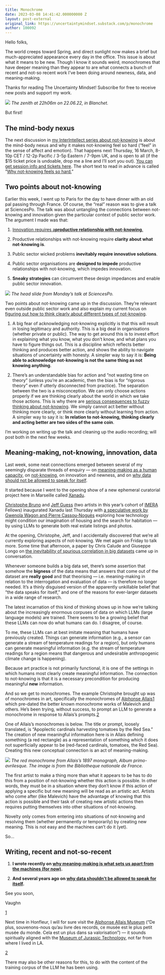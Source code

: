 ```yaml
---
title: Monochrome
date: 2023-03-08 14:41:42.000000000 Z
layout: post-external
original_link: https://uncertaintymindset.substack.com/p/monochrome
author: 100092
---
```


Hello folks,

The world creeps toward Spring, and direct sunlight now makes a brief but much-appreciated appearance every day in the office. This issue is about what it means to be new. Though I know it sounds weird, monochromes that have deeper meaning than they appear to are what connects a bunch of recent and not-so recent work I’ve been doing around newness, data, and meaning-making.

Thanks for reading The Uncertainty Mindset! Subscribe for free to receive new posts and support my work.

[![](https://substackcdn.com/image/fetch/w_1456,c_limit,f_auto,q_auto:good,fl_progressive:steep/https%3A%2F%2Fsubstack-post-media.s3.amazonaws.com%2Fpublic%2Fimages%2F555fefc6-5cea-40ee-b7d8-349555eb3deb_1304x1304.jpeg)](https://substackcdn.com/image/fetch/f_auto,q_auto:good,fl_progressive:steep/https%3A%2F%2Fsubstack-post-media.s3.amazonaws.com%2Fpublic%2Fimages%2F555fefc6-5cea-40ee-b7d8-349555eb3deb_1304x1304.jpeg)
_The zenith at 22h06m on 22.06.22, in Blanchet._

But first!

## The mind-body nexus

The next discussion in [my InterIntellect series about not-knowing](https://interintellect.com/series/thinking-about-not-knowing/) is about the mind-body nexus and why it makes not-knowing feel so hard (“feel” in the sense of affect and emotion). That happens next Thursday, 16 March, 8-10p CET / 12-2p Pacific / 3-5p Eastern / 7-9pm UK, and is open to all (if the $15 ticket price is undoable, drop me a line and I’ll sort you out). [You can get session info and tickets here](https://interintellect.com/salon/fear-is-the-mindkiller/). The short text to read in advance is called “[Why not-knowing feels so hard.](https://vaughntan.org/why-not-knowing-feels-so-hard)”

## Two points about not-knowing

Earlier this week, I went up to Paris for the day to have dinner with an old pal passing through France. Of course, the “real” reason was to give a talk at SciencesPo. The talk was about untangling the connections between not-knowing and innovation given the particular context of public sector work. The argument I made was that:

1. [Innovation requires a](https://vaughntan.org/innovation-and-not-knowing)**[productive relationship with not-knowing](https://vaughntan.org/innovation-and-not-knowing)**[.](https://vaughntan.org/innovation-and-not-knowing)

2. Productive relationships with not-knowing require **clarity about what not-knowing is**.

3. Public sector wicked problems **inevitably require innovative solutions**. 

4. Public sector organisations are **designed to impede** productive relationships with not-knowing, which impedes innovation.

5. **Sneaky strategies** can circumvent these design impedances and enable public sector innovation.

[![](https://substackcdn.com/image/fetch/w_1456,c_limit,f_auto,q_auto:good,fl_progressive:steep/https%3A%2F%2Fsubstack-post-media.s3.amazonaws.com%2Fpublic%2Fimages%2F7d046968-bacc-4036-85bb-5b84a024866b_1350x759.png)](https://substackcdn.com/image/fetch/f_auto,q_auto:good,fl_progressive:steep/https%3A%2F%2Fsubstack-post-media.s3.amazonaws.com%2Fpublic%2Fimages%2F7d046968-bacc-4036-85bb-5b84a024866b_1350x759.png)
_The head slide from Monday’s talk at SciencesPo._

Two points about not-knowing came up in the discussion. They’re relevant even outside public sector work and also explain my current focus on [figuring out how to think clearly about different types of not-knowing](https://vaughntan.org/notknowing).

1. A big fear of acknowledging not-knowing explicitly is that this will result in losing legitimacy and authority. This is a big deal in organisations (whether private or public). The way to get around this is to invest effort in explaining what you know, what you don’t know, and what plans you have to figure things out. This is a discipline which reflects better thinking and produces better action, and shows the ability to navigate situations of uncertainty with honesty. A simpler way to say it is: **Being able to acknowledge not-knowing is not the same thing as not knowing anything**. 

2. There’s an understandable bias for action and “not wasting time on theory” (unless you’re an academic, then the bias is for “rigorous theory” even if utterly disconnected from practice). The separation between the two is a misconception. We can only choose actions properly if we are thinking clearly about the world in which we take those actions. This is why there are [serious consequences to fuzzy thinking about not-knowing](https://vaughntan.org/the-consequences-of-mindset-mismatch). We simply cannot act better without thinking more clearly, or think more clearly without learning from action. A simpler way to say it is: **In relation to not-knowing, thinking clearly and acting better are two sides of the same coin**.

I’m working on writing up the talk and cleaning up the audio recording; will post both in the next few weeks.

## Meaning-making, not-knowing, innovation, data

Last week, some neat connections emerged between several of my seemingly disparate threads of enquiry — on [meaning-making as a human capacity](https://vaughntan.org/what-makes-us-human-for-now), on [not-knowing](https://vaughntan.org/notknowing), on innovation and newness, and on [why data should not be allowed to speak for itself](https://vaughntan.org/data-shouldn-t-be-allowed-to-speak-for-itself).

It started because I went to the opening show of a new ephemeral curatorial project here in Marseille called [Xanadu](http://www.xanadu.institute/).

[Christophe Bruno](https://christophebruno.com/) and [Jeff Guess](https://www.guess.fr/) (two artists in this year’s cohort of [IMERA](https://imera.univ-amu.fr/) Fellows) inaugurated Xanadu last Thursday with [a speculative work by Gwenola Wagon and Pierre Cassou-Noguès](http://www.xanadu.institute/) exploring how technology might condition our imagination of housing and the search for habitation — by using LLMs to generate both real estate listings and photos.

At the opening, Christophe, Jeff, and I accidentally discovered that we’re all currently exploring aspects of not-knowing. We met again on Friday to talk more. Some time that afternoon, a paper by Chris Calude and Giuseppe Longo on [the inevitability of spurious correlation in big datasets](https://link.springer.com/article/10.1007/s10699-016-9489-4) came up in conversation.

Whenever someone builds a big data set, there’s some assertion that somehow the **bigness** of the data means that answers that come out of the dataset are **really good** and that theorising — i.e. meaning-making in relation to the interrogation and evaluation of data — is therefore no longer needed. It’s a thinly disguised version of the apparently unkillable belief that “the data speaks for itself,” and one of the reasons for ever-larger datasets in a wide range of research.

The latest incarnation of this kind of thinking shows up in how we’re talking about the increasingly enormous corpuses of data on which LLMs (large language models) are trained. There seems to be a growing belief that these LLMs can now do what humans can do. I disagree, of course.

To me, these LLMs can at best imitate meaning that humans have previously created. Things can generate information (e.g., a sensor can generate a stream of temperature readings for a region), but only humans can generate meaningful information (e.g. the stream of temperature readings for a region means that dangerous and undesirable anthropogenic climate change is happening).

Because art practice is not primarily functional, it is one of the settings in which humans most clearly create meaningful information. The connection to not-knowing is that it is a necessary precondition for producing meaningful **new** information.

And so we get to monochromes. The example Christophe brought up was of monochromes in art, specifically the monochromes of [Alphonse Allais](https://en.wikipedia.org/wiki/Alphonse_Allais)[1](#footnote-1) which pre-dated the better known monochrome works of Malevich and others. He’s been trying, without success, to prompt an LLM to generate a monochrome in response to Allais’s prompts.[2](#footnote-2)

One of Allais’s monochromes is below. The title or prompt, loosely translated, is “Apoplectic cardinals harvesting tomatoes by the Red Sea.” The creation of new meaningful information here is in Allais defining something (a red rectangle) as a representation of something which it does not superficially appear to be (red-faced cardinals, tomatoes, the Red Sea). Creating this new conceptual connection is an act of meaning-making.

[![](https://substackcdn.com/image/fetch/w_1456,c_limit,f_auto,q_auto:good,fl_progressive:steep/https%3A%2F%2Fsubstack-post-media.s3.amazonaws.com%2Fpublic%2Fimages%2F4ab3b758-76c4-4137-a770-eb98d9bd7e91_1795x1139.png)](https://substackcdn.com/image/fetch/f_auto,q_auto:good,fl_progressive:steep/https%3A%2F%2Fsubstack-post-media.s3.amazonaws.com%2Fpublic%2Fimages%2F4ab3b758-76c4-4137-a770-eb98d9bd7e91_1795x1139.png)
_The red monochrome from Allais’s 1897 monograph, Album primo-avrilesque. The image is from the Bibliotheque nationale de France._

The first artist to make a thing more than what it appears to be has to do this from a position of not-knowing whether this action is possible. In other words, they must be in a situation where they don’t know if this action of applying a specific but new meaning will be read as an artistic act. Artists who come after (like Malevich) have the advantage of knowing that this action is possible and their task of creating new artistic actions then requires putting themselves into other situations of not-knowing.

Novelty only comes from entering into situations of not-knowing and resolving them (whether permanently or temporarily) by creating new meaning. This is not easy and the machines can’t do it (yet).

So…

## Writing, recent and not-so-recent

1. **I wrote recently on [why meaning-making is what sets us apart from the machines (for now)](https://vaughntan.org/what-makes-us-human-for-now).** 

2. **And several years ago on [why data shouldn’t be allowed to speak for itself](https://vaughntan.org/data-shouldn-t-be-allowed-to-speak-for-itself).**

See you soon,

Vaughn

[1](#footnote-anchor-1)

Next time in Honfleur, I will for sure visit the [Alphonse Allais Museum](https://www.ville-honfleur.com/le-petit-musee-dalphonse-allais/) (“De plus, souvenons-nous qu’au livre des records, ce musée est le plus petit musée du monde. Cela est un plus dans sa valorisation”) — it sounds spiritually aligned with the [Museum of Jurassic Technology](https://www.mjt.org/), not far from where I lived in LA.

[2](#footnote-anchor-2)

There may also be other reasons for this, to do with the content of the training corpus of the LLM he has been using.

